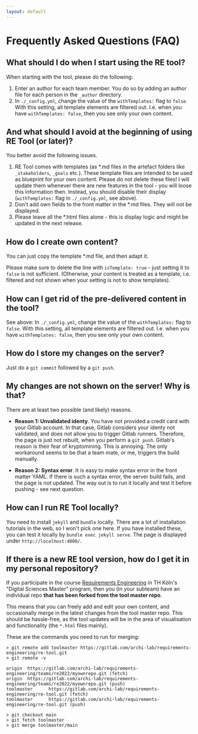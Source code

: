 ```yaml
---
layout: default
---
```


# Frequently Asked Questions (FAQ) 

## What should I do when I start using the RE tool?

When starting with the tool, please do the following: 

1. Enter an author for each team member. You do so by adding an author file for each person in the `_author` 
   directory.
2. In `./_config.yml`, change the value of the `withTemplates:` flag to `false`. With this setting, all
   template elements are filtered out. I.e. when you have `withTemplates: false`, then you see only your own
   content.

## And what should I avoid at the beginning of using RE Tool (or later)?

You better avoid the following issues.

1. RE Tool comes with templates (as *.md files in the artefact folders like `_stakeholders`, `_goals` etc.). 
   These template files are intended to be used as blueprint for your own content. Please do not delete
   these files! I will update them whenever there are new features in the tool - you will loose this information 
   then. Instead, you should disable their display (`withTemplates:` flag in `./_config.yml`, see above).
2. Don't add own fields to the front matter in the *.md files. They will not be displayed.
3. Please leave all the *.html files alone - this is display logic and might be updated in the next release. 


## How do I create own content?

You can just copy the template *.md file, and then adapt it. 

Please make sure to delete the line with `isTemplate: true` - just setting it to `false` is not sufficient. 
(Otherwise, your content is treated as a template, i.e. filtered and not shown when your setting is not to show templates).


## How can I get rid of the pre-delivered content in the tool?

See above: In `./_config.yml`, change the value of the `withTemplates:` flag to `false`. With this setting, all
template elements are filtered out. I.e. when you have `withTemplates: false`, then you see only your own
content.



## How do I store my changes on the server?

Just do a `git commit` followed by a `git push`.


## My changes are not shown on the server! Why is that?

There are at least two possible (and likely) reasons. 

* **Reason 1: Unvalidated identy**. You have not provided a credit card with your Gitlab account. 
  In that case, Gitlab considers your identy not validated, and does not allow you to trigger Gitlab runners. 
  Therefore, the page is just not rebuilt, when you perform a `git push`. Gitlab's reason is their fear of
  kryptomining. This is annoying. The only workaround seems to be that a team mate, or me, triggers the build
  manually.

* **Reason 2: Syntax error**. It is easy to make syntax error in the front matter YAML. If there is such a
  syntax error, the server build fails, and the page is not updated. The way out is to run it locally and test 
  it before pushing - see next question. 


## How can I run RE Tool locally?

You need to install `jekyll` and `bundle` locally. There are a lot of installation tutorials in the web, so
I won't pick one here. If you have installed these, you can test it locally by `bundle exec jekyll serve`. The page 
is displayed under `http://localhost:4000/`.


## If there is a new RE tool version, how do I get it in my personal repository?

If you participate in the course [Requirements Engineering](https://www.archi-lab.io/infopages/re-methodology.html)
in TH Köln's "Digital Sciences Master" program, then you (in your subteam) have an individual repo 
**that has been forked from the tool master repo**. 

This means that you can freely add and edit your own content, and occasionally merge in the latest changes from the
tool master repo. This should be  hassle-free, as the tool updates will be in the area of visualisation and 
functionality (the `*.html` files mainly). 

These are the commands you need to run for merging: 
```
> git remote add toolmaster https://gitlab.com/archi-lab/requirements-engineering/re-tool.git
> git remote -v

origin  https://gitlab.com/archi-lab/requirements-engineering/teams/re2022/myownrepo.git (fetch)
origin  https://gitlab.com/archi-lab/requirements-engineering/teams/re2022/myownrepo.git (push)
toolmaster      https://gitlab.com/archi-lab/requirements-engineering/re-tool.git (fetch)
toolmaster      https://gitlab.com/archi-lab/requirements-engineering/re-tool.git (push)

> git checkout main
> git fetch toolmaster
> git merge toolmaster/main
```


